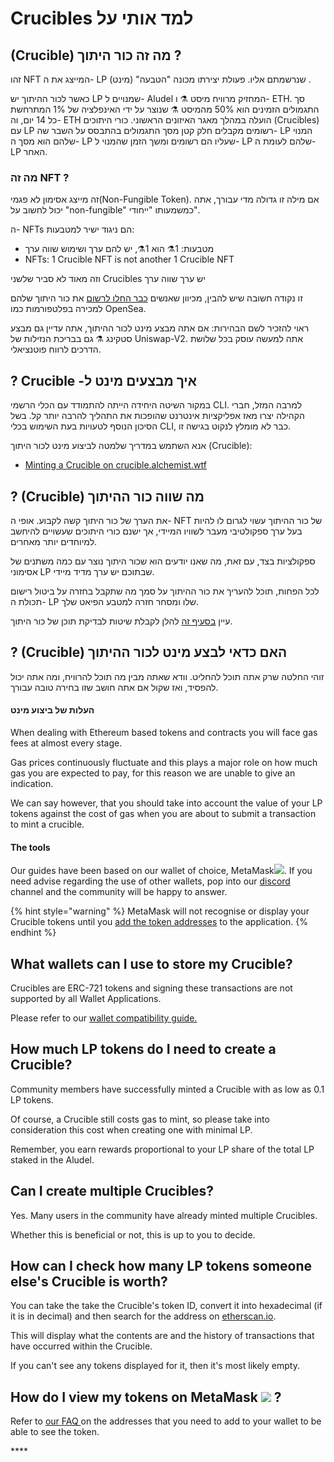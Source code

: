 # Crucibles למד אותי על

## \(Crucible\) מה זה כור היתוך ?

זהו NFT המייצג את ה- LP שנרשמתם אליו. פעולת יצירתו מכונה "הטבעה" \(מינט\) .

כאשר לכור ההיתוך יש LP שמנויים ל- Aludel המחזיק מרוויח מיסט ⚗️ ו- ETH. סך התגמולים הזמינים הוא 50% מהמיסט ️⚗️ שנוצר על ידי האינפלציה של 1% המתרחשת כל 14 יום, וה- ETH הועלה במהלך מאגר האיזונים הראשוני. כורי היתוכים \(Crucibles\) עם LP רשומים מקבלים חלק קטן מסך התגמולים בהתבסס על השבר שה- LP המנוי שלהם הוא מסך ה- LP שעליו הם רשומים ומשך הזמן שהמנוי ל- LP שלהם לעומת ה- LP האחר.

### מה זה NFT ?

זה מייצג אסימון לא פגמי\(Non-Fungible Token\). אם מילה זו גדולה מדי עבורך, אתה יכול לחשוב על "non-fungible" כמשמעותו "ייחודי".

ה- NFTs הם ניגוד ישיר למטבעות:

* מטבעות: 1⚗️ הוא 1⚗️, יש להם ערך ושימוש שווה ערך
* NFTs: 1 Crucible NFT is not another 1 Crucible NFT 

וזה מאוד לא סביר שלשני Crucibles יש ערך שווה ערך

זו נקודה חשובה שיש להבין, מכיוון שאנשים [כבר החלו לרשום](https://opensea.io/assets/0x54e0395cfb4f39bef66dbcd5bd93cca4e9273d56/620479970925497750675476517677400441094103376596) את כור היתוך שלהם למכירה בפלטפורמות כמו OpenSea.

ראוי להזכיר לשם הבהירות: אם אתה מבצע מינט לכור ההיתוך, אתה עדיין גם מבצע סטקינג ⚗️ גם בבריכת הנזילות של Uniswap-V2. אתה למעשה עוסק בכל שלושת הדרכים לרווח פוטנציאלי.

## ? Crucible -איך מבצעים מינט ל 

במקור השיטה היחידה הייתה להתמודד עם הכלי הרשמי CLI. למרבה המזל, חברי הקהילה יצרו מאז אפליקציות אינטרנט שהופכות את התהליך להרבה יותר קל. בשל הסיכון הנוסף לטעויות בעת השימוש בכלי CLI, כבר לא מומלץ לנקוט בגישה זו.

אנא השתמש במדריך שלמטה לביצוע מינט לכור היתוך \(Crucible\):

* [Minting a Crucible on crucible.alchemist.wtf](guides-crucible.alchemist.wtf/)

## ? \(Crucible\) מה שווה כור ההיתוך  

את הערך של כור היתוך קשה לקבוע. אופי ה- NFT של כור ההיתוך עשוי לגרום לו להיות בעל ערך ספקולטיבי מעבר לשוויו המיידי, אך ישנם כורי היתוכים שעשויים להיחשב למיוחדים יותר מאחרים.

ספקולציות בצד, עם זאת, מה שאנו יודעים הוא שכור היתוך נוצר עם כמה משתנים של אסימוני LP שבתוכם יש ערך מדיד מיידי.

לכל הפחות, תוכל להעריך את כור ההיתוך על סמך מה שתקבל בחזרה על ביטול רישום תכולת ה- LP שלו ומסחר חזרה למטבע הפיאט שלך.

עיין  [בסעיף זה](teach-me-about-crucibles.md#how-can-i-check-how-many-lp-tokens-someone-elses-crucible-is-worth) להלן לקבלת שיטות לבדיקת תוכן של כור היתוך.

##  ? \(Crucible\) האם כדאי לבצע מינט לכור ההיתוך

זוהי החלטה שרק אתה תוכל להחליט. וודא שאתה מבין מה תוכל להרוויח, ומה אתה יכול להפסיד, ואז שקול אם אתה חושב שזו בחירה טובה עבורך.

####  העלות של ביצוע מינט

When dealing with Ethereum based tokens and contracts you will face gas fees at almost every stage. 

Gas prices continuously fluctuate and this plays a major role on how much gas you are expected to pay, for this reason we are unable to give an indication.

We can say however, that you should take into account the value of your LP tokens against the cost of gas when you are about to submit a transaction to mint a crucible.

#### The tools

Our guides have been based on our wallet of choice, MetaMask![](../.gitbook/assets/metamask-fox.svg). If you need advise regarding the use of other wallets, pop into our [discord](http://discord.alchemist.wtf) channel and the community will be happy to answer.

{% hint style="warning" %}
MetaMask will not recognise or display your Crucible tokens until you [add the token addresses](faq.md#why-cant-i-see-my-mist-in-my-wallet) to the application. 
{% endhint %}

## What wallets can I use to store my Crucible?

Crucibles are ERC-721 tokens and signing these transactions are not supported by all Wallet Applications. 

Please refer to our [wallet compatibility guide.](wallet-compatibility.md)

## How much LP tokens do I need to create a Crucible?

Community members have successfully minted a Crucible with as low as 0.1 LP tokens.

Of course, a Crucible still costs gas to mint, so please take into consideration this cost when creating one with minimal LP.

Remember, you earn rewards proportional to your LP share of the total LP staked in the Aludel.

## Can I create multiple Crucibles?

Yes. Many users in the community have already minted multiple Crucibles.

Whether this is beneficial or not, this is up to you to decide.

## How can I check how many LP tokens someone else's Crucible is worth?

You can take the take the Crucible's token ID, convert it into hexadecimal \(if it is in decimal\) and then search for the address on [etherscan.io](https://etherscan.io).

This will display what the contents are and the history of transactions that have occurred within the Crucible.

If you can't see any tokens displayed for it, then it's most likely empty.

## How do I view my tokens on MetaMask ![](../.gitbook/assets/metamask-fox.svg) ?

Refer to [our FAQ ](faq.md#why-cant-i-see-my-mist-in-my-wallet)on the addresses that you need to add to your wallet to be able to see the token.

\*\*\*\*

